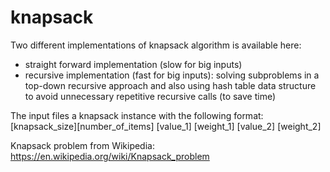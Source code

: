 # knapsack
Two different implementations of knapsack algorithm is available here:
* straight forward implementation (slow for big inputs)
* recursive implementation (fast for big inputs): solving subproblems in a top-down recursive approach and also using hash table data structure to avoid unnecessary repetitive recursive calls (to save time)
  
The input files a knapsack instance with the following format:  
[knapsack_size][number_of_items]
[value_1] [weight_1]
[value_2] [weight_2]
  
Knapsack problem from Wikipedia:  
https://en.wikipedia.org/wiki/Knapsack_problem 

